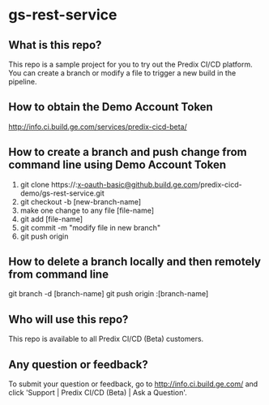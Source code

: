 # gs-rest-service

## What is this repo?
This repo is a sample project for you to try out the Predix CI/CD platform. You can create a branch or modify a file to trigger a new build in the pipeline.

## How to obtain the Demo Account Token
http://info.ci.build.ge.com/services/predix-cicd-beta/

## How to create a branch and push change from command line using Demo Account Token
1. git clone https://<demo-token>:x-oauth-basic@github.build.ge.com/predix-cicd-demo/gs-rest-service.git 
2. git checkout -b [new-branch-name]
3. make one change to any file [file-name]
4. git add [file-name]
5. git commit -m "modify file in new branch"
6. git push origin <new-branch-name>

## How to delete a branch locally and then remotely from command line
git branch -d [branch-name]
git push origin :[branch-name]

## Who will use this repo?
This repo is available to all Predix CI/CD (Beta) customers. 

## Any question or feedback?
To submit your question or feedback, go to http://info.ci.build.ge.com/ and click 'Support | Predix CI/CD (Beta) | Ask a Question'.
